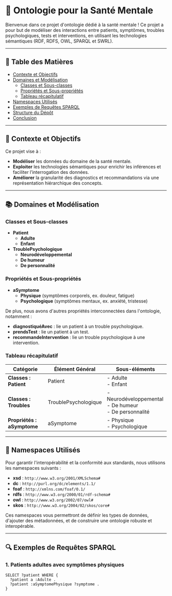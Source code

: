 # 🧠 Ontologie pour la Santé Mentale

Bienvenue dans ce projet d'ontologie dédié à la santé mentale ! Ce projet a pour but de modéliser des interactions entre patients, symptômes, troubles psychologiques, tests et interventions, en utilisant les technologies sémantiques (RDF, RDFS, OWL, SPARQL et SWRL). 

---

## 📑 Table des Matières

- [Contexte et Objectifs](#contexte-et-objectifs)
- [Domaines et Modélisation](#domaines-et-mod%C3%A9lisation)
  - [Classes et Sous-classes](#classes-et-sous-classes)
  - [Propriétés et Sous-propriétés](#propri%C3%A9t%C3%A9s-et-sous-propri%C3%A9t%C3%A9s)
  - [Tableau récapitulatif](#tableau-r%C3%A9capitulatif)
- [Namespaces Utilisés](#namespaces-utilis%C3%A9s)
- [Exemples de Requêtes SPARQL](#exemples-de-requ%C3%AAtes-sparql)
- [Structure du Dépôt](#structure-du-d%C3%A9p%C3%B4t)
- [Conclusion](#conclusion)

---

## 🎯 Contexte et Objectifs

Ce projet vise à :
- **Modéliser** les données du domaine de la santé mentale.
- **Exploiter** les technologies sémantiques pour enrichir les inférences et faciliter l’interrogation des données.
- **Améliorer** la granularité des diagnostics et recommandations via une représentation hiérarchique des concepts.

---

## 📚 Domaines et Modélisation

### Classes et Sous-classes

- **Patient**
  - **Adulte**
  - **Enfant**
- **TroublePsychologique**
  - **Neurodéveloppemental**
  - **De humeur**
  - **De personnalité**

### Propriétés et Sous-propriétés

- **aSymptome**
  - **Physique** (symptômes corporels, ex. douleur, fatigue)
  - **Psychologique** (symptômes mentaux, ex. anxiété, tristesse)

De plus, nous avons d'autres propriétés interconnectées dans l'ontologie, notamment :
- **diagnostiquéAvec** : lie un patient à un trouble psychologique.
- **prendsTest** : lie un patient à un test.
- **recommandeIntervention** : lie un trouble psychologique à une intervention.

### Tableau récapitulatif

| **Catégorie**             | **Élément Général**         | **Sous-éléments**                                     |
|---------------------------|-----------------------------|-------------------------------------------------------|
| **Classes : Patient**     | Patient                     | - Adulte<br>- Enfant                                  |
| **Classes : Troubles**    | TroublePsychologique        | - Neurodéveloppemental<br>- De humeur<br>- De personnalité |
| **Propriétés : aSymptome** | aSymptome                   | - Physique<br>- Psychologique                         |

---

## 🔖 Namespaces Utilisés

Pour garantir l'interopérabilité et la conformité aux standards, nous utilisons les namespaces suivants :

- **xsd** : `http://www.w3.org/2001/XMLSchema#`
- **dc** : `http://purl.org/dc/elements/1.1/`
- **foaf** : `http://xmlns.com/foaf/0.1/`
- **rdfs** : `http://www.w3.org/2000/01/rdf-schema#`
- **owl** : `http://www.w3.org/2002/07/owl#`
- **skos** : `http://www.w3.org/2004/02/skos/core#`

Ces namespaces vous permettront de définir les types de données, d'ajouter des métadonnées, et de construire une ontologie robuste et interopérable.

---

## 🔍 Exemples de Requêtes SPARQL

### 1. Patients adultes avec symptômes physiques

```sparql
SELECT ?patient WHERE {
  ?patient a :Adulte .
  ?patient :aSymptomePhysique ?symptome .
}
